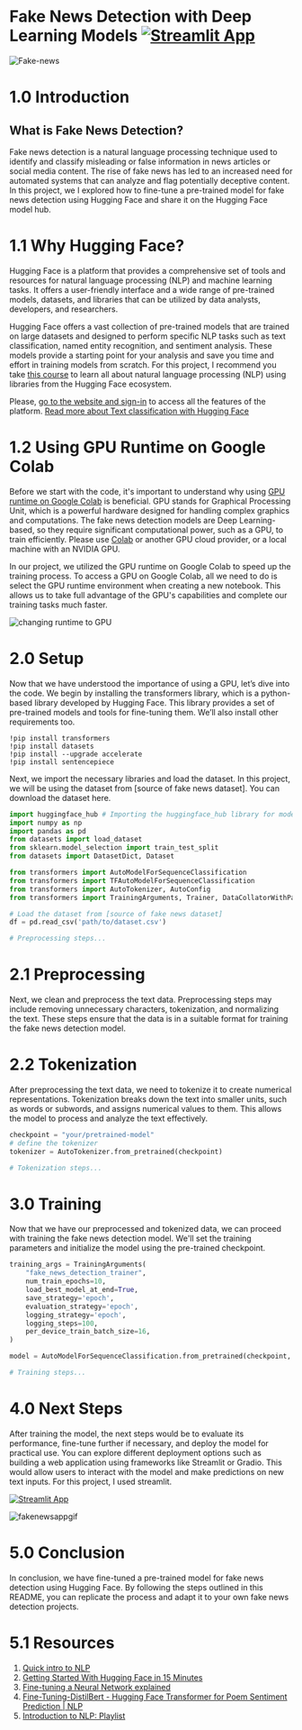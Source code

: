 # Fake News Detection with Deep Learning Models [![Streamlit App](https://img.shields.io/badge/Streamlit-App-yellow)](https://huggingface.co/spaces/ikoghoemmanuell/Fake-News-Detection-App)

![Fake-news](./images/fake-news,jpg)

# 1.0 Introduction

## What is Fake News Detection?

Fake news detection is a natural language processing technique used to identify and classify misleading or false information in news articles or social media content. The rise of fake news has led to an increased need for automated systems that can analyze and flag potentially deceptive content. In this project, we I explored how to fine-tune a pre-trained model for fake news detection using Hugging Face and share it on the Hugging Face model hub.

# 1.1 Why Hugging Face?

Hugging Face is a platform that provides a comprehensive set of tools and resources for natural language processing (NLP) and machine learning tasks. It offers a user-friendly interface and a wide range of pre-trained models, datasets, and libraries that can be utilized by data analysts, developers, and researchers.

Hugging Face offers a vast collection of pre-trained models that are trained on large datasets and designed to perform specific NLP tasks such as text classification, named entity recognition, and sentiment analysis. These models provide a starting point for your analysis and save you time and effort in training models from scratch. For this project, I recommend you take [this course](https://huggingface.co/learn/nlp-course/chapter1/1) to learn all about natural language processing (NLP) using libraries from the Hugging Face ecosystem.

Please, [go to the website and sign-in](https://huggingface.co/) to access all the features of the platform.
[Read more about Text classification with Hugging Face](https://huggingface.co/tasks/text-classification)

# 1.2 Using GPU Runtime on Google Colab

Before we start with the code, it's important to understand why using [GPU runtime on Google Colab](https://www.youtube.com/watch?v=ovpW1Ikd7pY) is beneficial. GPU stands for Graphical Processing Unit, which is a powerful hardware designed for handling complex graphics and computations. The fake news detection models are Deep Learning-based, so they require significant computational power, such as a GPU, to train efficiently. Please use [Colab](https://colab.research.google.com/) or another GPU cloud provider, or a local machine with an NVIDIA GPU.

In our project, we utilized the GPU runtime on Google Colab to speed up the training process. To access a GPU on Google Colab, all we need to do is select the GPU runtime environment when creating a new notebook. This allows us to take full advantage of the GPU's capabilities and complete our training tasks much faster.

![changing runtime to GPU](https://cdn-images-1.medium.com/max/800/1*1NJACD6Geh69ttzA0F09rQ.gif)

# 2.0 Setup

Now that we have understood the importance of using a GPU, let’s dive into the code. We begin by installing the transformers library, which is a python-based library developed by Hugging Face. This library provides a set of pre-trained models and tools for fine-tuning them. We’ll also install other requirements too.

```shell
!pip install transformers
!pip install datasets
!pip install --upgrade accelerate
!pip install sentencepiece
```

Next, we import the necessary libraries and load the dataset. In this project, we will be using the dataset from [source of fake news dataset]. You can download the dataset here.

```python
import huggingface_hub # Importing the huggingface_hub library for model sharing and versioning
import numpy as np
import pandas as pd
from datasets import load_dataset
from sklearn.model_selection import train_test_split
from datasets import DatasetDict, Dataset

from transformers import AutoModelForSequenceClassification
from transformers import TFAutoModelForSequenceClassification
from transformers import AutoTokenizer, AutoConfig
from transformers import TrainingArguments, Trainer, DataCollatorWithPadding

# Load the dataset from [source of fake news dataset]
df = pd.read_csv('path/to/dataset.csv')

# Preprocessing steps...
```

# 2.1 Preprocessing

Next, we clean and preprocess the text data. Preprocessing steps may include removing unnecessary characters, tokenization, and normalizing the text. These steps ensure that the data is in a suitable format for training the fake news detection model.

# 2.2 Tokenization

After preprocessing the text data, we need to tokenize it to create numerical representations. Tokenization breaks down the text into smaller units, such as words or subwords, and assigns numerical values to them. This allows the model to process and analyze the text effectively.

```python
checkpoint = "your/pretrained-model"
# define the tokenizer
tokenizer = AutoTokenizer.from_pretrained(checkpoint)

# Tokenization steps...
```

# 3.0 Training

Now that we have our preprocessed and tokenized data, we can proceed with training the fake news detection model. We'll set the training parameters and initialize the model using the pre-trained checkpoint.

```python
training_args = TrainingArguments(
    "fake_news_detection_trainer",
    num_train_epochs=10,
    load_best_model_at_end=True,
    save_strategy='epoch',
    evaluation_strategy='epoch',
    logging_strategy='epoch',
    logging_steps=100,
    per_device_train_batch_size=16,
)

model = AutoModelForSequenceClassification.from_pretrained(checkpoint, num_labels=2)

# Training steps...
```

# 4.0 Next Steps

After training the model, the next steps would be to evaluate its performance, fine-tune further if necessary, and deploy the model for practical use. You can explore different deployment options such as building a web application using frameworks like Streamlit or Gradio. This would allow users to interact with the model and make predictions on new text inputs. For this project, I used streamlit.

[![Streamlit App](https://img.shields.io/badge/Streamlit-App-yellow)](https://huggingface.co/spaces/ikoghoemmanuell/Fake-News-Detection-App)

![fakenewsappgif](https://github.com/Gitjohhny/FakeNews-Detection-with-deep-learning-models/assets/110716071/18f793bb-d507-4476-b4c8-374c7a7a2809)

# 5.0 Conclusion

In conclusion, we have fine-tuned a pre-trained model for fake news detection using Hugging Face. By following the steps outlined in this README, you can replicate the process and adapt it to your own fake news detection projects.

# 5.1 Resources

1. [Quick intro to NLP](https://www.youtube.com/watch?v=CMrHM8a3hqw)
2. [Getting Started With Hugging Face in 15 Minutes](https://www.youtube.com/watch?v=QEaBAZQCtwE)
3. [Fine-tuning a Neural Network explained](https://www.youtube.com/watch?v=5T-iXNNiwIs)
4. [Fine-Tuning-DistilBert - Hugging Face Transformer for Poem Sentiment Prediction | NLP](https://www.youtube.com/watch?v=zcW2HouIIQg)
5. [Introduction to NLP: Playlist](https://www.youtube.com/playlist?list=PLM8wYQRetTxCCURc1zaoxo9pTsoov3ipY)
